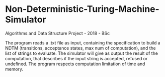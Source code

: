 # Non-Deterministic-Turing-Machine-Simulator
Algorithms and Data Structure Project - 2018 - BSc 


The program reads a .txt file as input, containing the specification to build a NDTM (transitions, acceptance states, max num of computation), and the list of strings to evaluate. The simulator will give as output the result of the computation, that describes if the input string is accepted, refused or undefined.
The program respects computation limitation of time and memory.
